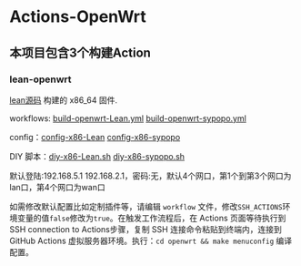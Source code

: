 # Actions-OpenWrt

## 本项目包含3个构建Action

### lean-openwrt
[lean源码](https://github.com/coolsnowwolf/lede) 构建的 x86_64 固件. 

workflows: [build-openwrt-Lean.yml](https://github.com/sypopo/Actions-OpenWrt/blob/master/.github/workflows/build-openwrt-Lean.yml)   [build-openwrt-sypopo.yml](https://github.com/sypopo/Actions-OpenWrt/blob/master/.github/workflows/build-openwrt-sypopo.yml)

config：[config-x86-Lean](https://github.com/sypopo/diy/blob/master/config-x86-Lean)   [config-x86-sypopo](https://github.com/sypopo/diy/blob/master/config-x86-sypopo)

DIY 脚本：[diy-x86-Lean.sh](https://github.com/sypopo/diy/blob/master/diy-x86-Lean.sh)   [diy-x86-sypopo.sh](https://github.com/sypopo/diy/blob/master/diy-x86-sypopo.sh)


 
 
 默认登陆:192.168.5.1  192.168.2.1，密码:无，默认4个网口，第1个到第3个网口为lan口，第4个网口为wan口 


如需修改默认配置比如定制插件等，请编辑 `workflow` 文件，修改`SSH_ACTIONS`环境变量的值`false`修改为`true`。在触发工作流程后，在 Actions 页面等待执行到SSH connection to Actions步骤，复制 SSH 连接命令粘贴到终端内，连接到 GitHub Ac­tions 虚拟服务器环境。执行：`cd openwrt && make menuconfig` 编译配置。


